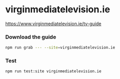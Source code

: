 # virginmediatelevision.ie

https://www.virginmediatelevision.ie/tv-guide

### Download the guide

```sh
npm run grab --- --site=virginmediatelevision.ie
```

### Test

```sh
npm run test:site virginmediatelevision.ie
```

